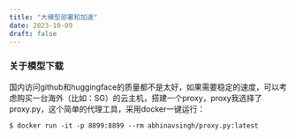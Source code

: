 ```yaml
---
title: "大模型部署和加速"
date: 2023-10-09
draft: false
---
```


### 关于模型下载

国内访问github和huggingface的质量都不是太好，如果需要稳定的速度，可以考虑购买一台海外（比如：SG）的云主机，搭建一个proxy，proxy我选择了proxy.py，这个简单的代理工具，采用docker一键运行：
```shell
$ docker run -it -p 8899:8899 --rm abhinavsingh/proxy.py:latest
```
